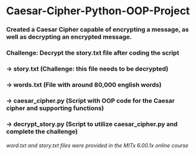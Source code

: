 # Caesar-Cipher-Python-OOP-Project

### Created a Caesar Cipher capable of encrypting a message, as well as decrypting an encrypted message.

### Challenge: Decrypt the story.txt file after coding the script

###   -> story.txt (Challenge: this file needs to be decrypted)
###   -> words.txt (File with around 80,000 english words)  
###   -> caesar_cipher.py (Script with OOP code for the Caesar cipher and supporting functions)
###   -> decrypt_story.py (Script to utilize caesar_cipher.py and complete the challenge)

###### word.txt and story.txt files were provided in the MITx 6.00.1x online course
